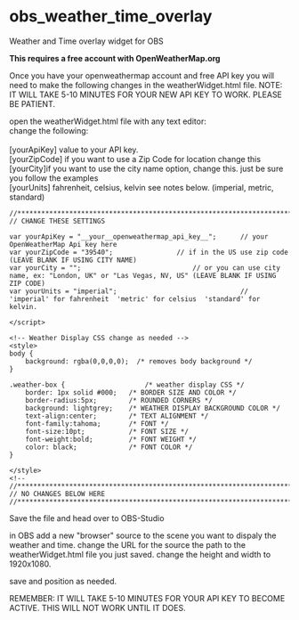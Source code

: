 # obs_weather_time_overlay
Weather and Time overlay widget for OBS


**This requires a free account with OpenWeatherMap.org**
 
 Once you have your openweathermap account and free API key you will need to make the following changes in the weatherWidget.html file.
 NOTE: IT WILL TAKE 5-10 MINUTES FOR YOUR NEW API KEY TO WORK. PLEASE BE PATIENT.
 
 open the weatherWidget.html file with any text editor:<br>
 change the following:<br><br>
 [yourApiKey] value to your API key.<br>
 [yourZipCode] if you want to use a Zip Code for location change this<br>
 [yourCity]if you want to use the city name option, change this. just be sure you follow the examples<br>
 [yourUnits] fahrenheit, celsius, kelvin see notes below. (imperial, metric, standard)

```
//********************************************************************************************************************************
// CHANGE THESE SETTINGS 

var yourApiKey = "__your__openweathermap_api_key__";	  // your OpenWeatherMap Api key here
var yourZipCode = "39540";				  // if in the US use zip code (LEAVE BLANK IF USING CITY NAME)
var yourCity = "";			                  // or you can use city name, ex: "London, UK" or "Las Vegas, NV, US" (LEAVE BLANK IF USING ZIP CODE)
var yourUnits = "imperial";                               // 'imperial' for fahrenheit  'metric' for celsius  'standard' for kelvin.

</script>

<!-- Weather Display CSS change as needed -->
<style> 
body {
	background: rgba(0,0,0,0);	/* removes body background */
}

.weather-box {                    /* weather display CSS */
	border: 1px solid #000;   /* BORDER SIZE AND COLOR */
	border-radius:5px;        /* ROUNDED CORNERS */
	background: lightgrey;    /* WEATHER DISPLAY BACKGROUND COLOR */
	text-align:center;        /* TEXT ALIGNMENT */
	font-family:tahoma;       /* FONT */
	font-size:10pt;           /* FONT SIZE */
	font-weight:bold;         /* FONT WEIGHT */
	color: black;             /* FONT COLOR */
}

</style>	
<!--
//********************************************************************************************************************************
// NO CHANGES BELOW HERE
//********************************************************************************************************************************
```

Save the file and head over to OBS-Studio

in OBS add a new "browser" source to the scene you want to dispaly the weather and time. 
change the URL for the source the path to the weatherWidget.html file you just saved.
change the height and width to 1920x1080.

save and position as needed.

REMEMBER: IT WILL TAKE 5-10 MINUTES FOR YOUR API KEY TO BECOME ACTIVE. THIS WILL NOT WORK UNTIL IT DOES.

